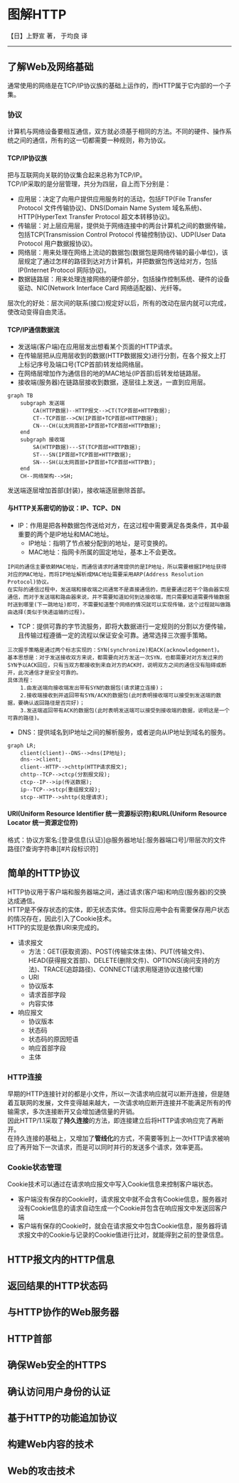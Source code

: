 # 图解HTTP
【日】上野宣 著， 于均良 译

---
## 了解Web及网络基础
通常使用的网络是在TCP/IP协议族的基础上运作的，而HTTP属于它内部的一个子集。
### 协议
计算机与网络设备要相互通信，双方就必须基于相同的方法。不同的硬件、操作系统之间的通信，所有的这一切都需要一种规则，称为协议。
#### TCP/IP协议族
把与互联网向关联的协议集合起来总称为TCP/IP。  
TCP/IP采取的是分层管理，共分为四层，自上而下分别是：
- 应用层：决定了向用户提供应用服务时的活动，包括FTP(File Transfer Protocol 文件传输协议)、DNS(Domain Name System 域名系统)、HTTP(HyperText Transfer Protocol 超文本转移协议)。
- 传输层：对上层应用层，提供处于网络连接中的两台计算机之间的数据传输，包括TCP(Transmission Control Protocol 传输控制协议)、UDP(User Data Protocol 用户数据报协议)。
- 网络层：用来处理在网络上流动的数据包(数据包是网络传输的最小单位)，该层规定了通过怎样的路径到达对方计算机，并把数据包传送给对方，包括IP(Internet Protocol 网际协议)。
- 数据链路层：用来处理连接网络的硬件部分，包括操作控制系统、硬件的设备驱动、NIC(Network Interface Card 网络适配器)、光纤等。

层次化的好处：层次间的联系(接口)规定好以后，所有的改动在层内就可以完成，使改动变得自由灵活。
#### TCP/IP通信数据流
- 发送端(客户端)在应用层发出想看某个页面的HTTP请求。
- 在传输层把从应用层收到的数据(HTTP数据报文)进行分割，在各个报文上打上标记序号及端口号(TCP首部)转发给网络层。
- 在网络层增加作为通信目的地的MAC地址(IP首部)后转发给链路层。
- 接收端(服务器)在链路层接收到数据，逐层往上发送，一直到应用层。
```mermaid
graph TB
    subgraph 发送端
        CA(HTTP数据)--HTTP报文-->CT(TCP首部+HTTP数据);
        CT--TCP首部-->CN(IP首部+TCP首部+HTTP数据);
        CN---CH(以太网首部+IP首部+TCP首部+HTTP数据);
    end
    subgraph 接收端
        SA(HTTP数据)---ST(TCP首部+HTTP数据);
        ST---SN(IP首部+TCP首部+HTTP数据);
        SN---SH(以太网首部+IP首部+TCP首部+HTTP数);
    end
    CH--网络架构-->SH;
```
发送端逐层增加首部(封装)，接收端逐层删除首部。
#### 与HTTP关系密切的协议：IP、TCP、DN
- IP：作用是把各种数据包传送给对方，在这过程中需要满足各类条件，其中最重要的两个是IP地址和MAC地址。
  + IP地址：指明了节点被分配到的地址，是可变换的。
  + MAC地址：指网卡所属的固定地址，基本上不会更改。
```
IP间的通信主要依赖MAC地址，而通信请求时通常提供的是IP地址，所以需要根据IP地址获得对应的MAC地址，而将IP地址解析成MAC地址需要采用ARP(Address Resolution Protocol)协议。  
在实际的通信过程中，发送端和接收端之间通常不是直接通信的，而是要通过若干个路由器实现通信，而对于发送端和路由器来说，并不需要知道如何到达接收端，而只需要知道需要传输数据时送到哪里(下一跳地址)即可，不需要知道整个网络的情况就可以实现传输，这个过程就叫做路由选择(类似于快递运输的过程)。
```
- TCP：提供可靠的字节流服务，即将大数据进行一定规则的分割以方便传输，且传输过程遵循一定的流程以保证安全可靠。通常选择三次握手策略。
```
三次握手策略是通过两个标志实现的：SYN(synchronize)和ACK(acknowledgement)。  
基本思想是：对于发送接收双方来说，都需要向对方发送一次SYN，也都需要对对方发过来的SYN予以ACK回应，只有当双方都接收到来自对方的ACK时，说明双方之间的通信没有阻碍或断开，此次通信才是安全可靠的。  
具体流程：  
    1.由发送端向接收端发出带有SYN的数据包(请求建立连接)；
    2.接收端接收到并返回带有SYN/ACK的数据包(此时表明接收端可以接受到发送端的数据，要确认返回路径是否完好)；
    3.发送端返回带有ACK的数据包(此时表明发送端可以接受到接收端的数据，说明这是一个可靠的路径)。
```
- DNS：提供域名到IP地址之间的解析服务，或者逆向从IP地址到域名的服务。
```mermaid
graph LR;
    client(client)--DNS-->dns(IP地址);
    dns-->client;
    client--HTTP-->chttp(HTTP请求报文);
    chttp--TCP-->ctcp(分割报文段);
    ctcp--IP-->ip(传送数据);
    ip--TCP-->stcp(重组报文段);
    stcp--HTTP-->shttp(处理请求);
```
#### URI(Uniform Resource Identifier 统一资源标识符)和URL(Uniform Resource Locator 统一资源定位符)
格式：协议方案名:[登录信息(认证)]@服务器地址[:服务器端口号]/带层次的文件路径[?查询字符串][#片段标识符]
## 简单的HTTP协议
HTTP协议用于客户端和服务器端之间，通过请求(客户端)和响应(服务器)的交换达成通信。  
HTTP是不保存状态的实体，即无状态实体。但实际应用中会有需要保存用户状态的情况存在，因此引入了Cookie技术。  
HTTP的实现是依靠URI来完成的。
- 请求报文
  + 方法：GET(获取资源)、POST(传输实体主体)、PUT(传输文件)、HEAD(获得报文首部)、DELETE(删除文件)、OPTIONS(询问支持的方法)、TRACE(追踪路径)、CONNECT(请求用隧道协议连接代理)
  + URI
  + 协议版本
  + 请求首部字段
  + 内容实体
- 响应报文
  + 协议版本
  + 状态码
  + 状态码的原因短语
  + 响应首部字段
  + 主体
### HTTP连接
早期的HTTP连接针对的都是小文件，所以一次请求响应就可以断开连接，但是随着互联网的发展，文件变得越来越大，一次请求响应断开连接并不能满足所有的传输需求，多次连接断开又会增加通信量的开销。  
因此HTTP/1.1采取了**持久连接**的方法，即连接建立后将HTTP请求响应完了再断开。  
在持久连接的基础上，又增加了**管线化**的方式，不需要等到上一次HTTP请求被响应了再开始下一次请求，而是可以同时并行的发送多个请求，效率更高。
### Cookie状态管理
Cookie技术可以通过在请求响应报文中写入Cookie信息来控制客户端状态。
- 客户端没有保存的Cookie时，请求报文中就不会含有Cookie信息，服务器对没有Cookie信息的请求自动生成一个Cookie并包含在响应报文中发送回客户端
- 客户端有保存的Cookie时，就会在请求报文中包含Cookie信息，服务器将请求报文中的Cookie与记录的Cookie值进行比对，就能得到之前的登录信息。
## HTTP报文内的HTTP信息
## 返回结果的HTTP状态码
## 与HTTP协作的Web服务器
## HTTP首部
## 确保Web安全的HTTPS
## 确认访问用户身份的认证
## 基于HTTP的功能追加协议
## 构建Web内容的技术
## Web的攻击技术